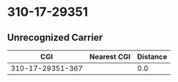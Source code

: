 # 310-17-29351
## Unrecognized Carrier


| CGI | Nearest CGI | Distance |
|-----|-------------|----------|
| 310-17-29351-367 |  | 0.0 |
